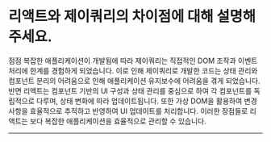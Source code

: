 # 리액트와 제이쿼리의 차이점에 대해 설명해주세요.

점점 복잡한 애플리케이션이 개발됨에 따라 제이쿼리는 직접적인 DOM 조작과 이벤트 처리에 한계를 경험하게 되었습니다. 이로 인해 제이쿼리로 개발한 코드는 상태 관리와 컴포넌트 분리의 어려움으로 인해 애플리케이션 유지보수에 어려움을 겪게 되었습니다. 반면 리액트는 컴포넌트 기반의 UI 구성과 상태 관리를 중심으로 하여 각 컴포넌트를 독립적으로 다루며, 상태 변화에 따라 업데이트됩니다. 또한 가상 DOM을 활용하여 변경 사항을 효율적으로 추적하고 반영하여 UI 업데이트를 처리합니다. 이러한 장점들로 리액트는 보다 복잡한 애플리케이션을 효율적으로 관리할 수 있습니다.

---
